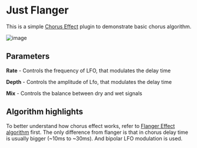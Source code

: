 # Just Flanger

This is a simple [Chorus Effect](https://en.wikipedia.org/wiki/Chorus_(audio_effect)) plugin to demonstrate basic chorus algorithm.

![image](https://user-images.githubusercontent.com/6858921/183247557-22625d50-ebfe-4bd5-b6a8-b395f5995b0e.png)

## Parameters

**Rate** - Controls the frequency of LFO, that modulates the delay time

**Depth** - Controls the amplitude of Lfo, that modulates the delay time

**Mix** - Controls the balance between dry and wet signals


## Algorithm highlights

To better understand how chorus effect works, refer to [Flanger Effect algorithm](https://github.com/TheAvalanche/JustAudioFX/tree/main/JustFlanger) first. 
The only difference from flanger is that in chorus delay time is usually bigger (~10ms to ~30ms). And bipolar LFO modulation is used.

